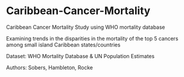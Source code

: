 # Caribbean-Cancer-Mortality
Caribbean Cancer Mortality Study using WHO mortality database

Examining trends in the disparities in the mortality of the top 5 cancers among small island Caribbean states/countries

Dataset: WHO Mortality Database & UN Population Estimates

Authors: Sobers, Hambleton, Rocke
